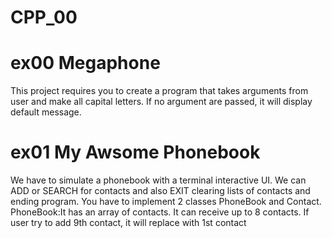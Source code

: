 # CPP_00
# ex00 Megaphone
This project requires you to create a program that takes arguments from user and make all capital letters. If no argument are passed, it will display default message.
# ex01 My Awsome Phonebook
We have to simulate a phonebook with a terminal interactive UI. We can ADD or SEARCH for contacts and also EXIT clearing lists of contacts and ending program.
You have to implement 2 classes PhoneBook and Contact.
PhoneBook:It has an array of contacts. It can receive up to 8 contacts. If user try to add 9th contact, it will replace with 1st contact
